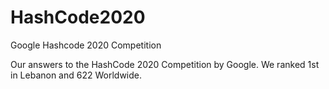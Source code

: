 # HashCode2020
Google Hashcode 2020 Competition

Our answers to the HashCode 2020 Competition by Google.
We ranked 1st in Lebanon and 622 Worldwide.
